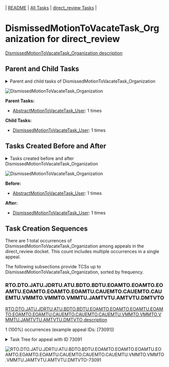 <!-- DO NOT EDIT THIS FILE.  This file is autogenerated. -->
| [README](../README.md) | [All Tasks](../alltasks.md) | [direct_review Tasks](tasklist.md) |

# DismissedMotionToVacateTask_Organization for direct_review

[DismissedMotionToVacateTask_Organization description](../descr/DismissedMotionToVacateTask_Organization.md)

## Parent and Child Tasks

<details><summary markdown='span'>Parent and child tasks of DismissedMotionToVacateTask_Organization
</summary>

```
digraph G {
rankdir=LR;
node [shape=box]
"DismissedMotionToVacateTask_Organization" -> "DismissedMotionToVacateTask_User" [label=1]
"AbstractMotionToVacateTask_User" -> "DismissedMotionToVacateTask_Organization" [label=1]
}
```
</details>

![DismissedMotionToVacateTask_Organization](dot/DismissedMotionToVacateTask_Organization-parentchild.dot.png)

**Parent Tasks:**

   * [AbstractMotionToVacateTask_User](AbstractMotionToVacateTask_User.md): 1 times

**Child Tasks:**

   * [DismissedMotionToVacateTask_User](DismissedMotionToVacateTask_User.md): 1 times

## Tasks Created Before and After

<details><summary markdown='span'>Tasks created before and after DismissedMotionToVacateTask_Organization</summary>

```
digraph G {
rankdir=LR;

"DismissedMotionToVacateTask_Organization" -> "DismissedMotionToVacateTask_User" [label=1]
"AbstractMotionToVacateTask_User" -> "DismissedMotionToVacateTask_Organization" [label=1]
}
```
</details>

![DismissedMotionToVacateTask_Organization](dot/DismissedMotionToVacateTask_Organization.dot.png)

**Before:**

   * [AbstractMotionToVacateTask_User](AbstractMotionToVacateTask_User.md): 1 times

**After:**

   * [DismissedMotionToVacateTask_User](DismissedMotionToVacateTask_User.md): 1 times

## Task Creation Sequences

There are 1 total occurrences of DismissedMotionToVacateTask_Organization among appeals in the direct_review docket.  This count includes multiple occurrences in a single appeal.

The following subsections provide TCSs up to DismissedMotionToVacateTask_Organization, sorted by frequency.

### RTO.DTO.JATU.JDRTU.ATU.BDTO.BDTU.EOAMTO.EOAMTO.EOAMTU.EOAMTO.EOAMTO.EOAMTU.CAUEMTO.CAUEMTO.CAUEMTU.VMMTO.VMMTO.VMMTU.JAMTVTU.AMTVTU.DMTVTO

[RTO.DTO.JATU.JDRTU.ATU.BDTO.BDTU.EOAMTO.EOAMTO.EOAMTU.EOAMTO.EOAMTO.EOAMTU.CAUEMTO.CAUEMTO.CAUEMTU.VMMTO.VMMTO.VMMTU.JAMTVTU.AMTVTU.DMTVTO description](../descr/RTO.DTO.JATU.JDRTU.ATU.BDTO.BDTU.EOAMTO.EOAMTO.EOAMTU.EOAMTO.EOAMTO.EOAMTU.CAUEMTO.CAUEMTO.CAUEMTU.VMMTO.VMMTO.VMMTU.JAMTVTU.AMTVTU.DMTVTO.md)

1 (100%) occurrences (example appeal IDs: [73091])

<details><summary markdown='span'>Task Tree for appeal with ID 73091</summary>

```
@startuml
skinparam {
  ObjectBorderColor #555
  ObjectBorderThickness 0
  ObjectFontStyle bold
  ObjectFontSize 14
  ObjectAttributeFontColor #333
  ObjectAttributeFontSize 12
}
  object 0.RootTask #8dd3c7 {
Organization
}
  object 1.DistributionTask #ffffb3 {
Organization
}
  object 2.JudgeAssignTask #ccebc5 {
User
}
  object 3.JudgeDecisionReviewTask #d9d9d9 {
User
}
  object 4.AttorneyTask #bc80bd {
User
}
  object 5.BvaDispatchTask #b3de69 {
Organization
}
  object 6.BvaDispatchTask #b3de69 {
User
}
  object 7.EvidenceOrArgumentMailTask #ffffb3 {
Organization
}
  object 8.EvidenceOrArgumentMailTask #ffffb3 {
Organization
}
  object 9.EvidenceOrArgumentMailTask #ffffb3 {
User
}
  object 10.EvidenceOrArgumentMailTask #ffffb3 {
User
}
  object 11.VacateMotionMailTask #ffffb3 {
Organization
}
  object 12.VacateMotionMailTask #ffffb3 {
Organization
}
  object 13.EvidenceOrArgumentMailTask #ffffb3 {
Organization
}
  object 14.EvidenceOrArgumentMailTask #ffffb3 {
Organization
}
  object 15.EvidenceOrArgumentMailTask #ffffb3 {
User
}
  object 16.ClearAndUnmistakeableErrorMailTask #b3de69 {
Organization
}
  object 17.ClearAndUnmistakeableErrorMailTask #b3de69 {
Organization
}
  object 18.ClearAndUnmistakeableErrorMailTask #b3de69 {
User
}
  object 19.VacateMotionMailTask #ffffb3 {
User
}
  object 20.ClearAndUnmistakeableErrorMailTask #b3de69 {
User
}
  object 21.VacateMotionMailTask #ffffb3 {
Organization
}
  object 22.VacateMotionMailTask #ffffb3 {
Organization
}
  object 23.VacateMotionMailTask #ffffb3 {
User
}
  object 24.JudgeAddressMotionToVacateTask #1f77b4 {
User
}
  object 25.AbstractMotionToVacateTask #d62728 {
User
}
  object 26.DismissedMotionToVacateTask #17becf {
Organization  <back:white>    </back>
}
  object 27.DismissedMotionToVacateTask #17becf {
User
}
0.RootTask -- 1.DistributionTask
0.RootTask -- 2.JudgeAssignTask
0.RootTask -- 3.JudgeDecisionReviewTask
3.JudgeDecisionReviewTask -- 4.AttorneyTask
0.RootTask -- 5.BvaDispatchTask
5.BvaDispatchTask -- 6.BvaDispatchTask
0.RootTask -- 7.EvidenceOrArgumentMailTask
7.EvidenceOrArgumentMailTask -- 8.EvidenceOrArgumentMailTask
8.EvidenceOrArgumentMailTask -- 9.EvidenceOrArgumentMailTask
8.EvidenceOrArgumentMailTask -- 10.EvidenceOrArgumentMailTask
0.RootTask -- 11.VacateMotionMailTask
11.VacateMotionMailTask -- 12.VacateMotionMailTask
0.RootTask -- 13.EvidenceOrArgumentMailTask
13.EvidenceOrArgumentMailTask -- 14.EvidenceOrArgumentMailTask
14.EvidenceOrArgumentMailTask -- 15.EvidenceOrArgumentMailTask
0.RootTask -- 16.ClearAndUnmistakeableErrorMailTask
16.ClearAndUnmistakeableErrorMailTask -- 17.ClearAndUnmistakeableErrorMailTask
17.ClearAndUnmistakeableErrorMailTask -- 18.ClearAndUnmistakeableErrorMailTask
12.VacateMotionMailTask -- 19.VacateMotionMailTask
17.ClearAndUnmistakeableErrorMailTask -- 20.ClearAndUnmistakeableErrorMailTask
0.RootTask -- 21.VacateMotionMailTask
21.VacateMotionMailTask -- 22.VacateMotionMailTask
22.VacateMotionMailTask -- 23.VacateMotionMailTask
23.VacateMotionMailTask -- 24.JudgeAddressMotionToVacateTask
23.VacateMotionMailTask -- 25.AbstractMotionToVacateTask
25.AbstractMotionToVacateTask -- 26.DismissedMotionToVacateTask
26.DismissedMotionToVacateTask -- 27.DismissedMotionToVacateTask
@enduml
```
</details>

![RTO.DTO.JATU.JDRTU.ATU.BDTO.BDTU.EOAMTO.EOAMTO.EOAMTU.EOAMTO.EOAMTO.EOAMTU.CAUEMTO.CAUEMTO.CAUEMTU.VMMTO.VMMTO.VMMTU.JAMTVTU.AMTVTU.DMTVTO-73091](uml/RTO.DTO.JATU.JDRTU.ATU.BDTO.BDTU.EOAMTO.EOAMTO.EOAMTU.EOAMTO.EOAMTO.EOAMTU.CAUEMTO.CAUEMTO.CAUEMTU.VMMTO.VMMTO.VMMTU.JAMTVTU.AMTVTU.DMTVTO-73091.png)

